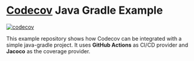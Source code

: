 # [Codecov](https://codecov.io) Java Gradle Example
[![codecov](https://codecov.io/gh/ivanshilyaev/example-java-gradle/branch/main/graph/badge.svg?token=F2I503AEIZ)](https://codecov.io/gh/ivanshilyaev/example-java-gradle)

This example repository shows how Codecov can be integrated with a simple java-gradle project. It uses **GitHub Actions** as CI/CD provider and **Jacoco** as the coverage provider.

